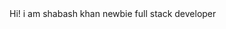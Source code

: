 <!DOCTYPE html>
<html lang="en">
<head>
    <meta charset="UTF-8">
    <meta http-equiv="X-UA-Compatible" content="IE=edge">
    <meta name="viewport" content="width=device-width, initial-scale=1.0">
    <title>personal portfolio in making</title>
</head>
<body>
    Hi! i am shabash khan 
newbie full stack developer
</body>
</html>